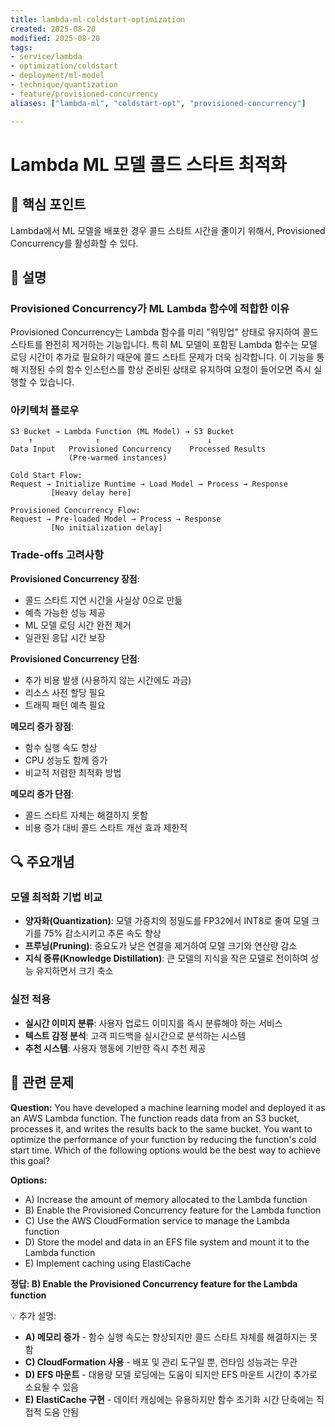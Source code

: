 ```yaml
---
title: lambda-ml-coldstart-optimization
created: 2025-08-20
modified: 2025-08-20
tags:
- service/lambda
- optimization/coldstart
- deployment/ml-model
- technique/quantization
- feature/provisioned-concurrency
aliases: ["lambda-ml", "coldstart-opt", "provisioned-concurrency"]

---
```


# Lambda ML 모델 콜드 스타트 최적화

## 🎯 핵심 포인트

Lambda에서 ML 모델을 배포한 경우 콜드 스타트 시간을 줄이기 위해서, Provisioned Concurrency를 활성화할 수 있다.

## 📝 설명

### Provisioned Concurrency가 ML Lambda 함수에 적합한 이유

Provisioned Concurrency는 Lambda 함수를 미리 "워밍업" 상태로 유지하여 콜드 스타트를 완전히 제거하는 기능입니다. 특히 ML 모델이 포함된 Lambda 함수는 모델 로딩 시간이 추가로 필요하기 때문에 콜드 스타트 문제가 더욱 심각합니다. 이 기능을 통해 지정된 수의 함수 인스턴스를 항상 준비된 상태로 유지하여 요청이 들어오면 즉시 실행할 수 있습니다.

### 아키텍처 플로우

```
S3 Bucket → Lambda Function (ML Model) → S3 Bucket
    ↑              ↑                        ↓
Data Input   Provisioned Concurrency    Processed Results
             (Pre-warmed instances)
             
Cold Start Flow:
Request → Initialize Runtime → Load Model → Process → Response
         [Heavy delay here]

Provisioned Concurrency Flow:
Request → Pre-loaded Model → Process → Response
         [No initialization delay]
```

### Trade-offs 고려사항

**Provisioned Concurrency 장점**:
- 콜드 스타트 지연 시간을 사실상 0으로 만듦
- 예측 가능한 성능 제공
- ML 모델 로딩 시간 완전 제거
- 일관된 응답 시간 보장

**Provisioned Concurrency 단점**:
- 추가 비용 발생 (사용하지 않는 시간에도 과금)
- 리소스 사전 할당 필요
- 트래픽 패턴 예측 필요

**메모리 증가 장점**:
- 함수 실행 속도 향상
- CPU 성능도 함께 증가
- 비교적 저렴한 최적화 방법

**메모리 증가 단점**:
- 콜드 스타트 자체는 해결하지 못함
- 비용 증가 대비 콜드 스타트 개선 효과 제한적

## 🔍 주요개념

### 모델 최적화 기법 비교

- **양자화(Quantization)**: 모델 가중치의 정밀도를 FP32에서 INT8로 줄여 모델 크기를 75% 감소시키고 추론 속도 향상
- **프루닝(Pruning)**: 중요도가 낮은 연결을 제거하여 모델 크기와 연산량 감소
- **지식 증류(Knowledge Distillation)**: 큰 모델의 지식을 작은 모델로 전이하여 성능 유지하면서 크기 축소

### 실전 적용

- **실시간 이미지 분류**: 사용자 업로드 이미지를 즉시 분류해야 하는 서비스
- **텍스트 감정 분석**: 고객 피드백을 실시간으로 분석하는 시스템  
- **추천 시스템**: 사용자 행동에 기반한 즉시 추천 제공

## 📝 관련 문제

**Question:** You have developed a machine learning model and deployed it as an AWS Lambda function. The function reads data from an S3 bucket, processes it, and writes the results back to the same bucket. You want to optimize the performance of your function by reducing the function's cold start time. Which of the following options would be the best way to achieve this goal?

**Options:**

- A) Increase the amount of memory allocated to the Lambda function
- B) Enable the Provisioned Concurrency feature for the Lambda function  
- C) Use the AWS CloudFormation service to manage the Lambda function
- D) Store the model and data in an EFS file system and mount it to the Lambda function
- E) Implement caching using ElastiCache

**정답: B) Enable the Provisioned Concurrency feature for the Lambda function**

💡 추가 설명:

- **A) 메모리 증가** - 함수 실행 속도는 향상되지만 콜드 스타트 자체를 해결하지는 못함
- **C) CloudFormation 사용** - 배포 및 관리 도구일 뿐, 런타임 성능과는 무관
- **D) EFS 마운트** - 대용량 모델 로딩에는 도움이 되지만 EFS 마운트 시간이 추가로 소요될 수 있음
- **E) ElastiCache 구현** - 데이터 캐싱에는 유용하지만 함수 초기화 시간 단축에는 직접적 도움 안됨
